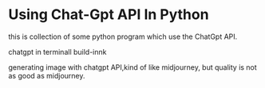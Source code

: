 # Using Chat-Gpt API In Python

this is collection of some python program which use the ChatGpt API.


  chatgpt in terminall build-innk


  generating image with chatgpt API,kind of like midjourney, but quality is not as good as midjourney.
  



